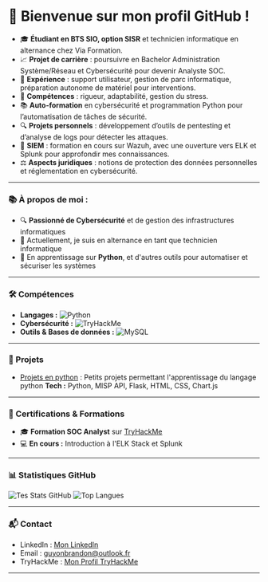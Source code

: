 # 👋 Bienvenue sur mon profil GitHub !

- 🎓 **Étudiant en BTS SIO, option SISR** et technicien informatique en alternance chez Via Formation.
- 📈 **Projet de carrière** : poursuivre en Bachelor Administration Système/Réseau et Cybersécurité pour devenir Analyste SOC.
- 💼 **Expérience** : support utilisateur, gestion de parc informatique, préparation autonome de matériel pour interventions.
- 🔧 **Compétences** : rigueur, adaptabilité, gestion du stress.
- 📚 **Auto-formation** en cybersécurité et programmation Python pour l’automatisation de tâches de sécurité.
- 🔍 **Projets personnels** : développement d’outils de pentesting et d’analyse de logs pour détecter les attaques.
- 🔐 **SIEM** : formation en cours sur Wazuh, avec une ouverture vers ELK et Splunk pour approfondir mes connaissances.
- ⚖️ **Aspects juridiques** : notions de protection des données personnelles et réglementation en cybersécurité.

---

### 📚 À propos de moi :
- 🔍 **Passionné de Cybersécurité** et de gestion des infrastructures informatiques
- 🌱 Actuellement, je suis en alternance en tant que technicien informatique
- 🤖 En apprentissage sur **Python**, et d'autres outils pour automatiser et sécuriser les systèmes

---

### 🛠 Compétences
- **Langages :** ![Python](https://img.shields.io/badge/Python-3776AB?style=for-the-badge&logo=python&logoColor=white)
- **Cybersécurité :** ![TryHackMe](https://img.shields.io/badge/TryHackMe-212C42?style=for-the-badge&logo=tryhackme&logoColor=white)
- **Outils & Bases de données :** ![MySQL](https://img.shields.io/badge/MySQL-4479A1?style=for-the-badge&logo=mysql&logoColor=white)

---

### 📂 Projets
- [Projets en python](https://github.com/Nirkrolm72650/mispview) : Petits projets permettant l'apprentissage du langage python
  **Tech :** Python, MISP API, Flask, HTML, CSS, Chart.js


---

### 📜 Certifications & Formations
- 🎓 **Formation SOC Analyst** sur [TryHackMe](https://tryhackme.com)  
- 💻 **En cours :** Introduction à l'ELK Stack et Splunk

---

### 📊 Statistiques GitHub
![Tes Stats GitHub](https://github-readme-stats.vercel.app/api?username=Nirkrolm72650&show_icons=true&theme=radical)
![Top Langues](https://github-readme-stats.vercel.app/api/top-langs/?username=Nirkrolm72650&layout=compact&theme=radical)

---

### 📬 Contact
- LinkedIn : [Mon LinkedIn](https://linkedin.com/in/brandonguyon)
- Email : [guyonbrandon@outlook.fr](mailto:guyonbrandon@outlook.fr)
- TryHackMe : [Mon Profil TryHackMe](https://tryhackme.com/p/Nirkrolm)

---
